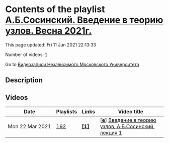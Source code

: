 # Contents of the playlist [А.Б.Сосинский. Введение в теорию узлов. Весна 2021г.](https://www.youtube.com/playlist?list=PLp9ABVh6_x4EfVvO4TH5Epq85fdv902a8)

This page updated: Fri 11 Jun 2021 22:13:33

Number of videos: [1](#videos)

Go to [Видеозаписи Независимого Московского Университета](../README.md)

## Description



## Videos

|Date|Playlists|Links|Video title|
|---|---|---|---|
| Mon&nbsp;22&nbsp;Mar&nbsp;2021 | [192](../playlists/192 "А.Б.Сосинский. Введение в теорию узлов. Весна 2021г.") | [**[1]**](https://ium.mccme.ru/s21/s21-Sosinskii.html) | [[**e**](https://studio.youtube.com/video/FuDSa9SttyM/edit "Edit")] [Введение в теорию узлов, А.Б.Сосинский, лекция 1](https://www.youtube.com/watch?v=FuDSa9SttyM&list=PLp9ABVh6_x4EfVvO4TH5Epq85fdv902a8 "подробности на сайте НМУ: https://ium.mccme.ru/s21/s21-Sosinskii.html") |
